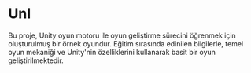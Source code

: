 # UnI

Bu proje, Unity oyun motoru ile oyun geliştirme sürecini öğrenmek için oluşturulmuş bir örnek oyundur. Eğitim sırasında edinilen bilgilerle, temel oyun mekaniği ve Unity'nin özelliklerini kullanarak basit bir oyun geliştirilmektedir.
